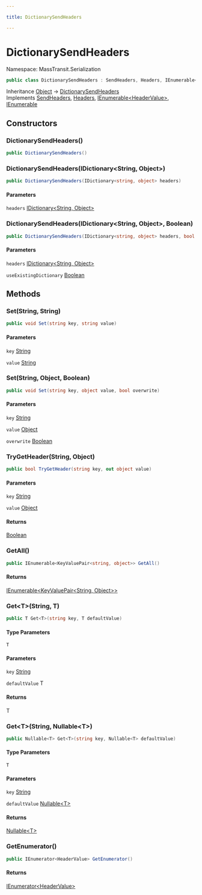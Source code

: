 ```yaml
---

title: DictionarySendHeaders

---
```


# DictionarySendHeaders

Namespace: MassTransit.Serialization

```csharp
public class DictionarySendHeaders : SendHeaders, Headers, IEnumerable<HeaderValue>, IEnumerable
```

Inheritance [Object](https://learn.microsoft.com/en-us/dotnet/api/system.object) → [DictionarySendHeaders](../masstransit-serialization/dictionarysendheaders)<br/>
Implements [SendHeaders](../../masstransit-abstractions/masstransit/sendheaders), [Headers](../../masstransit-abstractions/masstransit/headers), [IEnumerable\<HeaderValue\>](https://learn.microsoft.com/en-us/dotnet/api/system.collections.generic.ienumerable-1), [IEnumerable](https://learn.microsoft.com/en-us/dotnet/api/system.collections.ienumerable)

## Constructors

### **DictionarySendHeaders()**

```csharp
public DictionarySendHeaders()
```

### **DictionarySendHeaders(IDictionary\<String, Object\>)**

```csharp
public DictionarySendHeaders(IDictionary<string, object> headers)
```

#### Parameters

`headers` [IDictionary\<String, Object\>](https://learn.microsoft.com/en-us/dotnet/api/system.collections.generic.idictionary-2)<br/>

### **DictionarySendHeaders(IDictionary\<String, Object\>, Boolean)**

```csharp
public DictionarySendHeaders(IDictionary<string, object> headers, bool useExistingDictionary)
```

#### Parameters

`headers` [IDictionary\<String, Object\>](https://learn.microsoft.com/en-us/dotnet/api/system.collections.generic.idictionary-2)<br/>

`useExistingDictionary` [Boolean](https://learn.microsoft.com/en-us/dotnet/api/system.boolean)<br/>

## Methods

### **Set(String, String)**

```csharp
public void Set(string key, string value)
```

#### Parameters

`key` [String](https://learn.microsoft.com/en-us/dotnet/api/system.string)<br/>

`value` [String](https://learn.microsoft.com/en-us/dotnet/api/system.string)<br/>

### **Set(String, Object, Boolean)**

```csharp
public void Set(string key, object value, bool overwrite)
```

#### Parameters

`key` [String](https://learn.microsoft.com/en-us/dotnet/api/system.string)<br/>

`value` [Object](https://learn.microsoft.com/en-us/dotnet/api/system.object)<br/>

`overwrite` [Boolean](https://learn.microsoft.com/en-us/dotnet/api/system.boolean)<br/>

### **TryGetHeader(String, Object)**

```csharp
public bool TryGetHeader(string key, out object value)
```

#### Parameters

`key` [String](https://learn.microsoft.com/en-us/dotnet/api/system.string)<br/>

`value` [Object](https://learn.microsoft.com/en-us/dotnet/api/system.object)<br/>

#### Returns

[Boolean](https://learn.microsoft.com/en-us/dotnet/api/system.boolean)<br/>

### **GetAll()**

```csharp
public IEnumerable<KeyValuePair<string, object>> GetAll()
```

#### Returns

[IEnumerable\<KeyValuePair\<String, Object\>\>](https://learn.microsoft.com/en-us/dotnet/api/system.collections.generic.ienumerable-1)<br/>

### **Get\<T\>(String, T)**

```csharp
public T Get<T>(string key, T defaultValue)
```

#### Type Parameters

`T`<br/>

#### Parameters

`key` [String](https://learn.microsoft.com/en-us/dotnet/api/system.string)<br/>

`defaultValue` T<br/>

#### Returns

T<br/>

### **Get\<T\>(String, Nullable\<T\>)**

```csharp
public Nullable<T> Get<T>(string key, Nullable<T> defaultValue)
```

#### Type Parameters

`T`<br/>

#### Parameters

`key` [String](https://learn.microsoft.com/en-us/dotnet/api/system.string)<br/>

`defaultValue` [Nullable\<T\>](https://learn.microsoft.com/en-us/dotnet/api/system.nullable-1)<br/>

#### Returns

[Nullable\<T\>](https://learn.microsoft.com/en-us/dotnet/api/system.nullable-1)<br/>

### **GetEnumerator()**

```csharp
public IEnumerator<HeaderValue> GetEnumerator()
```

#### Returns

[IEnumerator\<HeaderValue\>](https://learn.microsoft.com/en-us/dotnet/api/system.collections.generic.ienumerator-1)<br/>
